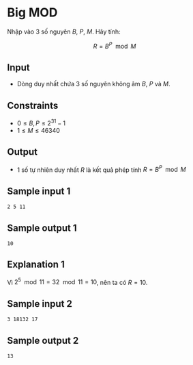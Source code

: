# Big MOD

Nhập vào $3$ số nguyên $B$, $P$, $M$. Hãy tính:

$$R = B^P \mod M$$

## Input

- Dòng duy nhất chứa $3$ số nguyên không âm $B$, $P$ và $M$.

## Constraints

- $0 ≤ B, P ≤ 2^{31} - 1$
- $1 ≤ M ≤ 46340$

## Output

- $1$ số tự nhiên duy nhất $R$ là kết quả phép tính $R = B^P \mod M$


## Sample input 1

```
2 5 11
```

## Sample output 1

```
10
```

## Explanation 1

Vì $2^5 \mod 11 = 32 \mod 11 = 10$, nên ta có $R = 10$.


## Sample input 2

```
3 18132 17
```

## Sample output 2

```
13
```

